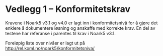 # Vedlegg 1 – Konformitetskrav

Kravene i Noark5 v3.1 og v4.0 er lagt inn i konformitetsnivå for å gjøre
det enklere å dokumentere løsning og anskaffe med korrekte krav. En del
av testene har referanse i parentes til krav i Noark5 v3.1.

Foreløpig liste over nivåer er lagt ut på
[<span class="underline">http://rel.kxml.no/noark5/konformitetsniva/</span>](http://rel.kxml.no/noark5/konformitetsniva/)


